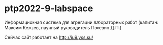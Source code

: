 # ptp2022-9-labspace
Информационная система для агрегации лабораторных работ (капитан: Максим Кежаев, научный руководитель Посевин Д.П.)

Сейчас сайт работает на http://iu9.yss.su/
